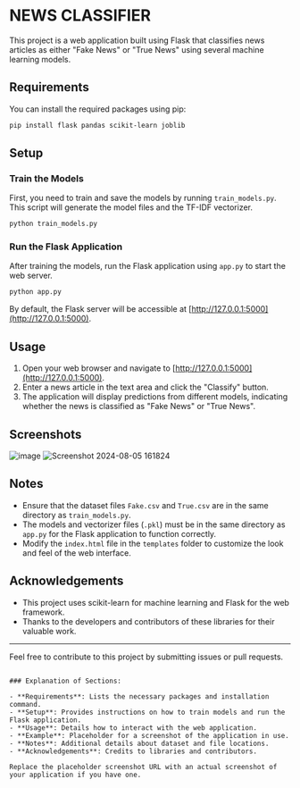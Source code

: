 
# NEWS CLASSIFIER

This project is a web application built using Flask that classifies news articles as either "Fake News" or "True News" using several machine learning models.

## Requirements

You can install the required packages using pip:

```bash
pip install flask pandas scikit-learn joblib
```

## Setup

### Train the Models

First, you need to train and save the models by running `train_models.py`. This script will generate the model files and the TF-IDF vectorizer.

```bash
python train_models.py
```

### Run the Flask Application

After training the models, run the Flask application using `app.py` to start the web server.

```bash
python app.py
```

By default, the Flask server will be accessible at [http://127.0.0.1:5000](http://127.0.0.1:5000).

## Usage

1. Open your web browser and navigate to [http://127.0.0.1:5000](http://127.0.0.1:5000).
2. Enter a news article in the text area and click the "Classify" button.
3. The application will display predictions from different models, indicating whether the news is classified as "Fake News" or "True News".

## Screenshots
![image](https://github.com/user-attachments/assets/95ae77a1-5f7a-4df5-b162-1b143a2088af)
![Screenshot 2024-08-05 161824](https://github.com/user-attachments/assets/3d25ee4c-8a3d-48b0-9145-0443b2b110e2)

## Notes

- Ensure that the dataset files `Fake.csv` and `True.csv` are in the same directory as `train_models.py`.
- The models and vectorizer files (`.pkl`) must be in the same directory as `app.py` for the Flask application to function correctly.
- Modify the `index.html` file in the `templates` folder to customize the look and feel of the web interface.

## Acknowledgements

- This project uses scikit-learn for machine learning and Flask for the web framework.
- Thanks to the developers and contributors of these libraries for their valuable work.

---

Feel free to contribute to this project by submitting issues or pull requests.
```

### Explanation of Sections:

- **Requirements**: Lists the necessary packages and installation command.
- **Setup**: Provides instructions on how to train models and run the Flask application.
- **Usage**: Details how to interact with the web application.
- **Example**: Placeholder for a screenshot of the application in use.
- **Notes**: Additional details about dataset and file locations.
- **Acknowledgements**: Credits to libraries and contributors.

Replace the placeholder screenshot URL with an actual screenshot of your application if you have one.
